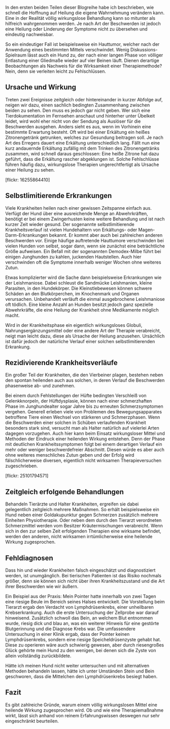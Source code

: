 In den ersten beiden Teilen dieser Blogreihe habe ich beschrieben, wie schnell die Hoffnung auf Heilung die eigene Wahrnehmung verändern kann. Eine in der Realität völlig wirkungslose Behandlung kann so mitunter als hilfreich wahrgenommen werden.
Je nach Art der Beschwerden ist jedoch eine Heilung oder Linderung der Symptome nicht zu übersehen und eindeutig nachweisbar. 

So ein eindeutiger Fall ist beispielsweise ein Hauttumor, welcher nach der Anwendung eines bestimmten Mittels verschwindet. Wenig Diskussions-Spielraum lässt auch ein Hund zu, der nach einer langen Phase von völliger Entlastung einer Gliedmaße wieder auf vier Beinen läuft. Dienen derartige Beobachtungen als Nachweis für die Wirksamkeit einer Therapiemethode? Nein, denn sie verleiten leicht zu Fehlschlüssen.

## Ursache und Wirkung

Treten zwei Ereignisse zeitgleich oder hintereinander in kurzer Abfolge auf, neigen wir dazu, einen sachlich bedingten Zusammenhang zwischen beiden zu sehen. Den muss es jedoch gar nicht geben. Wer sich eine Tierdokumentation im Fernsehen anschaut und hinterher unter Übelkeit leidet, wird wohl eher nicht von der Sendung als Auslöser für die Beschwerden ausgehen. 
Anders sieht es aus, wenn im Vorhinein eine bestimmte Erwartung besteht. Oft wird bei einer Erkältung ein heißes Zitronengetränk getrunken, welches zur Gesundung beitragen soll. Je nach Art des Erregers dauert eine Erkältung unterschiedlich lang. Fällt nun eine kurz andauernde Erkältung zufällig mit dem Trinken des Zitronengetränks zusammen, wird schnell daraus geschlossen: Eine heiße Zitrone hat dazu geführt, dass die Erkältung rascher abgeklungen ist. Solche Fehlschlüsse führen häufig dazu, wirkungslose Therapien ungerechtfertigt als Ursache einer Heilung zu sehen.

[flickr: 16255864410]


## Selbstlimitierende Erkrankungen

Viele Krankheiten heilen nach einer gewissen Zeitspanne einfach aus. Verfügt der Hund über eine ausreichende Menge an Abwehrkräften, benötigt er bei einem Zwingerhusten keine weitere Behandlung und ist nach kurzer Zeit wieder gesund. Der sogenannte selbstlimitierende Krankheitsverlauf ist vielen Hundehaltern von Erkältungs- oder Magen-Darm-Erkrankungen bekannt. Er kommt aber auch bei zahlreichen anderen Beschwerden vor. Einige häufige auftretende Hauttumore verschwinden bei vielen Hunden von selbst, sogar dann, wenn sie zunächst eine beträchtliche Größe aufweisen. Ein Befall mit der sogenannten Demodex-Milbe führt bei einigen Junghunden zu kahlen, juckenden Hautstellen. Auch hier verschwinden oft die Symptome innerhalb weniger Wochen ohne weiteres Zutun. 

Etwas komplizierter wird die Sache dann beispielsweise Erkrankungen wie der Leishmaniose. Dabei schleust die Sandmücke Leishmanien, kleine Parasiten, in den Hundekörper. Die Kleinstlebewesen können schwere Schäden an den Blutkörperchen, im Knochenmark und Organen verursachen. Unbehandelt verläuft die einmal ausgebrochene Leishmaniose oft tödlich. Eine kleine Anzahl an Hunden besitzt jedoch ganz spezielle Abwehrkräfte, die eine Heilung der Krankheit ohne Medikamente möglich macht.

Wird in der Krankheitsphase ein eigentlich wirkungsloses Globuli, Nahrungsergänzungsmittel oder eine andere Art der Therapie verabreicht, neigt man leicht dazu, diese als Ursache der Heilung anzusehen. Ursächlich ist dafür jedoch der natürliche Verlauf einer solchen selbstlimitierenden Erkrankung.

## Rezidivierende Krankheitsverläufe 

Ein großer Teil der Krankheiten, die den Vierbeiner plagen, bestehen neben den spontan heilenden auch aus solchen, in deren Verlauf die Beschwerden phasenweise ab- und zunehmen. 

Bei einem durch Fehlstellungen der Hüfte bedingten Verschleiß von Gelenkknorpeln, der Hüftdysplasie, können nach einer schmerzhaften Phase im Junghundealter sogar Jahre bis zu erneuten Schmerzsymptomen vergehen. Generell erleben viele von Problemen des Bewegungsapparates betroffene Tiere einen Wechsel von  stärkeren und  Schmerzphasen. Wenn die Beschwerden einer solchen in Schüben verlaufenden Krankheit besonders stark sind, versucht man als Halter natürlich auf vielerlei Arten dagegen vorzugehen. Auch hier kann beim Einsatz wirkungsloser Mittel und Methoden der Eindruck einer heilenden Wirkung entstehen. Denn der Phase mit deutlichen Krankheitssymptomen folgt bei einem derartigen Verlauf ein mehr oder weniger beschwerdefreier Abschnitt.  Diesen würde es aber auch ohne weiteres menschliches Zutun geben und der Erfolg wird fälschlicherweise diversen, eigentlich nicht wirksamen Therapieversuchen zugeschrieben. 

[flickr: 25101794571]

## Zeitgleich erfolgende Behandlungen

Behandeln Tierärzte und Halter Krankheiten, ergreifen sie dabei gelegentlich zeitgleich mehrere Maßnahmen. So erhält beispielsweise ein Hund neben einer Goldakupunktur gegen Schmerzen zusätzlich mehrere Einheiten Physiotherapie. Oder neben dem durch den Tierarzt verordneten Schmerzmittel werden vom Besitzer Kräutermischungen verabreicht. Wenn sich in den zur selben Zeit erfolgenden Therapien eine wirksame befindet, werden den anderen, nicht wirksamen irrtümlicherweise eine heilende Wirkung zugesprochen. 

## Fehldiagnosen

Dass hin und wieder Krankheiten falsch eingeschätzt und diagnostiziert werden, ist unumgänglich. Bei tierischen Patienten ist das Risiko nochmals größer, denn sie können sich nicht über ihren Krankheitszustand und die Art ihrer Beschwerden wie wir äußern. 

Ein Beispiel aus der Praxis: Mein Pointer hatte innerhalb von zwei Tagen eine riesige Beule im Bereich seines Halses entwickelt. Die Vorstellung beim Tierarzt ergab den Verdacht von Lymphdrüsenkrebs, einer unheilbaren Krebserkrankung. Auch die erste Untersuchung der Zellprobe war darauf hinweisend. Zusätzlich schwoll das Bein, an welchem Blut entnommen wurde, riesig dick und blau an, was ein weiterer Hinweis für eine gestörte Blutgerinnung und die Diagnose Krebs war. Die umfassendere Untersuchung in einer Klinik ergab, dass der Pointer keinen Lymphdrüsenkrebs, sondern eine riesige Speicheldrüsenzyste gehabt hat. Diese zu operieren wäre auch schwierig gewesen, aber durch riesengroßes Glück gehörte mein Hund zu den wenigen, bei denen sich die Zyste von allein vollständig zurückbildete. 

Hätte ich meinen Hund nicht weiter untersuchen und mit alternativen Methoden behandeln lassen, hätte ich unter Umständen Stein und Bein geschworen, dass die Mittelchen den Lymphdrüsenkrebs besiegt haben. 

## Fazit

Es gibt zahlreiche Gründe, warum einem völlig wirkungslosen Mittel eine heilende Wirkung zugesprochen wird. Ob und wie eine Therapiemaßnahme wirkt, lässt sich anhand von reinem Erfahrungswissen deswegen nur sehr eingeschränkt beurteilen.
